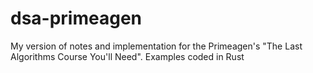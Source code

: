 # dsa-primeagen
My version of notes and implementation for the Primeagen's "The Last Algorithms Course You'll Need". Examples coded in Rust

